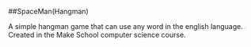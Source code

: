 ##SpaceMan(Hangman)

A simple hangman game that can use any word in the english language.  Created in the Make School computer science course.
